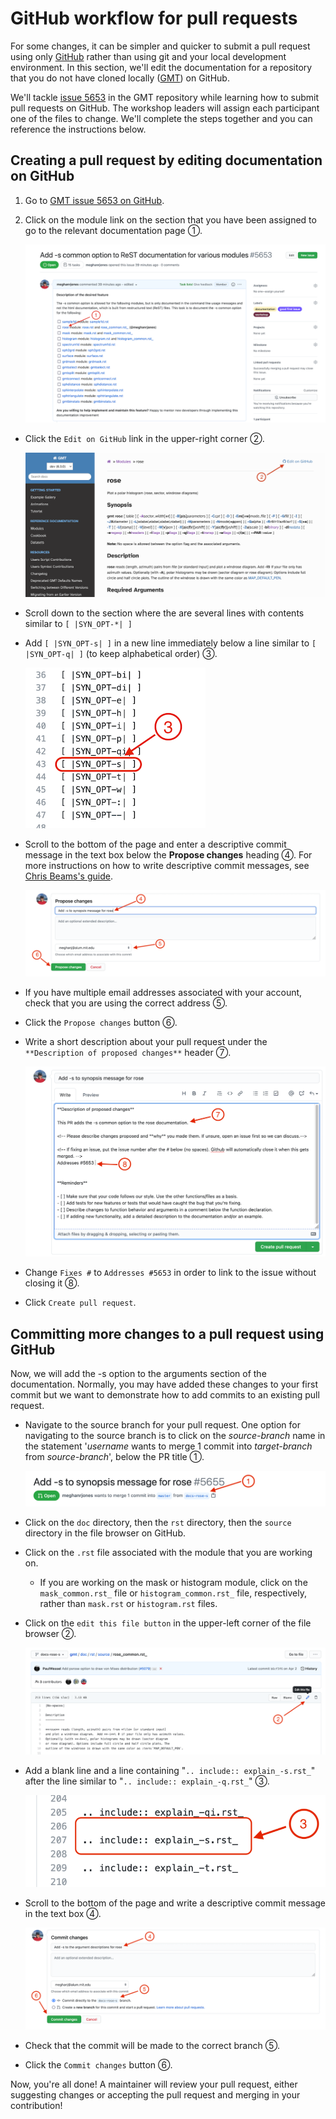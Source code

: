 # GitHub workflow for pull requests

For some changes, it can be simpler and quicker to submit a pull request using
only [GitHub](https://github.com/) rather than using git and your local development
environment. In this section, we'll edit the documentation for a repository
that you do not have cloned locally ([GMT](https://github.com/GenericMappingTools/gmt)) on GitHub.

We'll tackle [issue 5653](https://github.com/GenericMappingTools/gmt/issues/5653)
in the GMT repository while learning how to submit pull requests on GitHub.
The workshop leaders will assign each participant one of the files to change.
We'll complete the steps together and you can reference the instructions below.

## Creating a pull request by editing documentation on GitHub

1. Go to [GMT issue 5653 on GitHub](https://github.com/GenericMappingTools/gmt/issues/5653).
2. Click on the module link on the section that you have been assigned to go to
   the relevant documentation page ①.

   ![Click the link at the start of the section assigned](/images/doc-page.png)

- Click the `Edit on GitHub` link in the upper-right corner ②.

   ![Click the edit on GitHub link from the documentation page](/images/edit-link.png)

- Scroll down to the section where the are several lines with contents similar to
   `[ |SYN_OPT-*| ]`

- Add `[ |SYN_OPT-s| ]` in a new line  immediately below a line similar to
  `[ |SYN_OPT-q| ]` (to keep alphabetical order) ③.

   ![Add -s to the synopsis message](/images/add-synopsis-s.png)

- Scroll to the bottom of the page and enter a descriptive commit message in
   the text box below the **Propose changes** heading ④. For more instructions
   on how to write descriptive commit messages, see
   [Chris Beams's guide](https://chris.beams.io/posts/git-commit/).

   ![Write a descriptive commit message, chose email, and propose changes](/images/propose-changes.png)

- If you have multiple email addresses associated with your account, check
   that you are using the correct address ⑤.

- Click the `Propose changes` button ⑥.

- Write a short description about your pull request under the
  `**Description of proposed changes**` header ⑦.

  ![Add pull request description and link to issue](/images/submit-pull-request.png)

- Change `Fixes #` to `Addresses #5653` in order to link to the issue without
  closing it ⑧.

- Click `Create pull request`.

## Committing more changes to a pull request using GitHub

Now, we will add the -s option to the arguments section of the documentation.
Normally, you may have added these changes to your first commit but
we want to demonstrate how to add commits to an existing pull request.

- Navigate to the source branch for your pull request. One option for
  navigating to the source branch is to click on the *source-branch* name in the
  statement '*username* wants to merge 1 commit into *target-branch* from
  *source-branch*', below the PR title ①.

  ![Link to source branch under PR title](/images/navigate-branch.png)

- Click on the `doc` directory, then the `rst` directory, then the `source`
  directory in the file browser on GitHub.

- Click on the `.rst` file associated with the module that you are working on.

  - If you are working on the mask or histogram module, click on the
    `mask_common.rst_` file or `histogram_common.rst_` file, respectively,
    rather than `mask.rst` or `histogram.rst` files.

- Click on the `edit this file button` in the upper-left corner of the file
  browser ②.

  ![Edit this file button on upper-left corder of file browser](/images/edit-file.png)

- Add a blank line and a line containing "`.. include:: explain_-s.rst_`" after
  the line similar to "`.. include:: explain_-q.rst_`" ③.

  ![Add -s option to the list of arguments](/images/add-argument-s.png)

- Scroll to the bottom of the page and write a descriptive commit message in
  the text box ④.

  ![Add commit message, check branch name, commit changes](/images/commit-edit.png)

- Check that the commit will be made to the correct branch ⑤.

- Click the `Commit changes` button ⑥.

Now, you're all done! A maintainer will review your pull request, either
suggesting changes or accepting the pull request and merging in your
contribution!